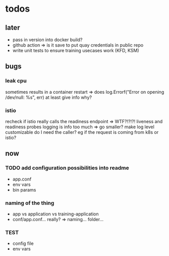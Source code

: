 # todos

## later

- pass in version into docker build?
- github action => is it save to put quay credentials in public repo
- write unit tests to ensure training usecases work (KFD, KSM)

## bugs

### leak cpu

sometimes results in a container restart
=> does log.Errorf("Error on opening /dev/null: %s", err) at least give info why?

### istio

recheck if istio really calls the readiness endpoint => WTF?!?!?!
liveness and readiness probes logging is info too much => go smaller?
make log level customizable
do I need the caller? eg if the request is coming from k8s or istio?

## now

### TODO add configuration possibilities into readme

- app.conf
- env vars
- bin params

### naming of the thing

- app vs application vs training-application
- conf/app.conf... really? => naming... folder...

### TEST

- config file
- env vars
